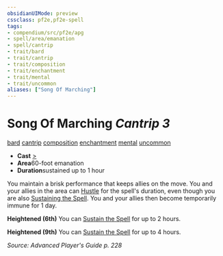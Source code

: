 ```yaml
---
obsidianUIMode: preview
cssclass: pf2e,pf2e-spell
tags:
- compendium/src/pf2e/apg
- spell/area/emanation
- spell/cantrip
- trait/bard
- trait/cantrip
- trait/composition
- trait/enchantment
- trait/mental
- trait/uncommon
aliases: ["Song Of Marching"]
---
```

# Song Of Marching *Cantrip 3*   
[bard](/rules/traits/bard.md)  [cantrip](/rules/traits/cantrip.md)  [composition](/rules/traits/composition.md)  [enchantment](/rules/traits/enchantment.md)  [mental](/rules/traits/mental.md)  [uncommon](/rules/traits/uncommon.md)  

- **Cast** [>](/rules/core-rulebook/chapter-9-playing-the-game.md#Actions "Single Action") 
- **Area**60-foot emanation
- **Duration**sustained up to 1 hour

You maintain a brisk performance that keeps allies on the move. You and your allies in the area can [Hustle](/rules/actions/hustle.md) for the spell's duration, even though you are also [Sustaining the Spell](/rules/actions/sustain-a-spell.md). You and your allies then become temporarily immune for 1 day.

**Heightened (6th)** You can [Sustain the Spell](/rules/actions/sustain-a-spell.md) for up to 2 hours.

**Heightened (9th)** You can [Sustain the Spell](/rules/actions/sustain-a-spell.md) for up to 4 hours.

*Source: Advanced Player's Guide p. 228*